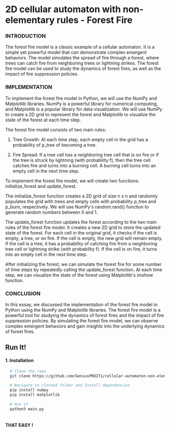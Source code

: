 
# 2D cellular automaton with non-elementary rules - Forest Fire

### INTRODUCTION
The forest fire model is a classic example of a cellular automaton. It is a simple yet powerful model that can demonstrate complex emergent behaviors. The model simulates the spread of fire through a forest, where trees can catch fire from neighboring trees or lightning strikes. The forest fire model can be used to study the dynamics of forest fires, as well as the impact of fire suppression policies.
### IMPLEMENTATION
To implement the forest fire model in Python, we will use the NumPy and Matplotlib libraries. NumPy is a powerful library for numerical computing, and Matplotlib is a popular library for data visualization. We will use NumPy to create a 2D grid to represent the forest and Matplotlib to visualize the state of the forest at each time step.

The forest fire model consists of two main rules:

1. Tree Growth: At each time step, each empty cell in the grid has a probability of p_tree of becoming a tree.

2. Fire Spread: If a tree cell has a neighboring tree cell that is on fire or if the tree is struck by lightning (with probability f), then the tree cell catches fire and turns into a burning cell. A burning cell turns into an empty cell in the next time step.

To implement the forest fire model, we will create two functions: initialize_forest and update_forest.

The initialize_forest function creates a 2D grid of size n x n and randomly populates the grid with trees and empty cells with probability p_tree and p_burn, respectively. We will use NumPy's random.rand() function to generate random numbers between 0 and 1.

The update_forest function updates the forest according to the two main rules of the forest fire model. It creates a new 2D grid to store the updated state of the forest. For each cell in the original grid, it checks if the cell is empty, a tree, or on fire. If the cell is empty, the new grid will remain empty. If the cell is a tree, it has a probability of catching fire from a neighboring tree cell or lightning strike (with probability f). If the cell is on fire, it turns into an empty cell in the next time step.

After initializing the forest, we can simulate the forest fire for some number of time steps by repeatedly calling the update_forest function. At each time step, we can visualize the state of the forest using Matplotlib's imshow function.

### CONCLUSION

In this essay, we discussed the implementation of the forest fire model in Python using the NumPy and Matplotlib libraries. The forest fire model is a powerful tool for studying the dynamics of forest fires and the impact of fire suppression policies. By simulating the forest fire model, we can observe complex emergent behaviors and gain insights into the underlying dynamics of forest fires.


## Run It!
#### 1. Installation 
```bash
  # Clone the repo
  git clone https://github.com/GeniusPRO271/cellular-automaton-non-elemetary-
  
  # Navigate to clonned folder and Install dependencies
  pip install numpy
  pip install matplotlib
  
  # Run it
  python3 main.py
  
```
#### THAT EASY !
